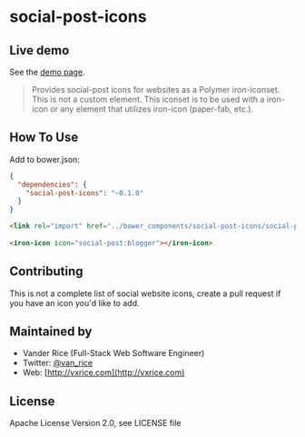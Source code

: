 social-post-icons
============

<!-- the https://github.com/Polymer/tools/blob/master/bin/gp.sh script is generating a index page without documentation
     TODO fixme -->
<!-- See the [component page](http://vanxrice.github.io/social-post-icons/components/social-post-icons) for more information. -->

## Live demo
See the [demo page](http://vanxrice.github.io/social-post-icons/components/social-post-icons/demo.html).

> Provides social-post icons for websites as a Polymer iron-iconset. This is not a custom element. This iconset is to be used with a iron-icon or any element that utilizes iron-icon (paper-fab, etc.).

## How To Use
Add to bower.json:
```json
{
  "dependencies": {
    "social-post-icons": "~0.1.0"
  }
}
```
```html
<link rel="import" href="../bower_components/social-post-icons/social-post-icons.html">
    
<iron-icon icon="social-post:blogger"></iron-icon>
```

## Contributing
This is not a complete list of social website icons, create a pull request if you have an icon you'd like to add.

## Maintained by
- Vander Rice (Full-Stack Web Software Engineer)
- Twitter: [@van_rice](http://twitter.com/van_rice)
- Web: [http://vxrice.com](http://vxrice.com)

## License
Apache License Version 2.0, see LICENSE file
